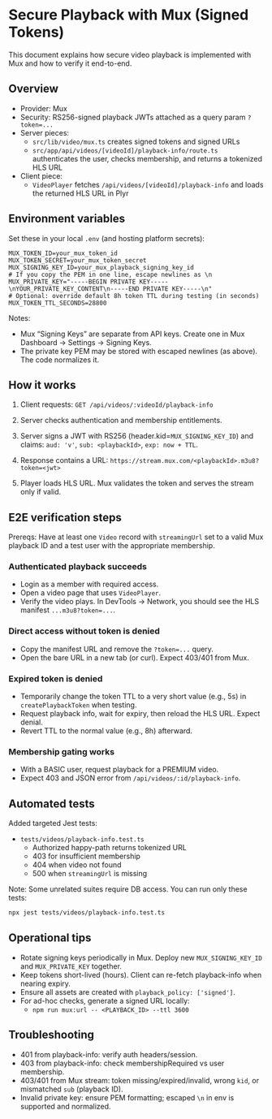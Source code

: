 # Secure Playback with Mux (Signed Tokens)

This document explains how secure video playback is implemented with Mux and how to verify it end-to-end.

## Overview

- Provider: Mux
- Security: RS256-signed playback JWTs attached as a query param `?token=...`
- Server pieces:
  - `src/lib/video/mux.ts` creates signed tokens and signed URLs
  - `src/app/api/videos/[videoId]/playback-info/route.ts` authenticates the user, checks membership, and returns a tokenized HLS URL
- Client piece:
  - `VideoPlayer` fetches `/api/videos/[videoId]/playback-info` and loads the returned HLS URL in Plyr

## Environment variables

Set these in your local `.env` (and hosting platform secrets):

```env
MUX_TOKEN_ID=your_mux_token_id
MUX_TOKEN_SECRET=your_mux_token_secret
MUX_SIGNING_KEY_ID=your_mux_playback_signing_key_id
# If you copy the PEM in one line, escape newlines as \n
MUX_PRIVATE_KEY="-----BEGIN PRIVATE KEY-----\nYOUR_PRIVATE_KEY_CONTENT\n-----END PRIVATE KEY-----\n"
# Optional: override default 8h token TTL during testing (in seconds)
MUX_TOKEN_TTL_SECONDS=28800
```

Notes:

- Mux “Signing Keys” are separate from API keys. Create one in Mux Dashboard → Settings → Signing Keys.
- The private key PEM may be stored with escaped newlines (as above). The code normalizes it.

## How it works

1. Client requests: `GET /api/videos/:videoId/playback-info`

1. Server checks authentication and membership entitlements.

1. Server signs a JWT with RS256 (header.kid=`MUX_SIGNING_KEY_ID`) and claims: `aud: 'v'`, `sub: <playbackId>`, `exp: now + TTL`.

1. Response contains a URL: `https://stream.mux.com/<playbackId>.m3u8?token=<jwt>`

1. Player loads HLS URL. Mux validates the token and serves the stream only if valid.

## E2E verification steps

Prereqs: Have at least one `Video` record with `streamingUrl` set to a valid Mux playback ID and a test user with the appropriate membership.

### Authenticated playback succeeds

- Login as a member with required access.
- Open a video page that uses `VideoPlayer`.
- Verify the video plays. In DevTools → Network, you should see the HLS manifest `...m3u8?token=...`.

### Direct access without token is denied

- Copy the manifest URL and remove the `?token=...` query.
- Open the bare URL in a new tab (or curl). Expect 403/401 from Mux.

### Expired token is denied

- Temporarily change the token TTL to a very short value (e.g., 5s) in `createPlaybackToken` when testing.
- Request playback info, wait for expiry, then reload the HLS URL. Expect denial.
- Revert TTL to the normal value (e.g., 8h) afterward.

### Membership gating works

- With a BASIC user, request playback for a PREMIUM video.
- Expect 403 and JSON error from `/api/videos/:id/playback-info`.

## Automated tests

Added targeted Jest tests:

- `tests/videos/playback-info.test.ts`
  - Authorized happy-path returns tokenized URL
  - 403 for insufficient membership
  - 404 when video not found
  - 500 when `streamingUrl` is missing

Note: Some unrelated suites require DB access. You can run only these tests:

```bash
npx jest tests/videos/playback-info.test.ts
```

## Operational tips

- Rotate signing keys periodically in Mux. Deploy new `MUX_SIGNING_KEY_ID` and `MUX_PRIVATE_KEY` together.
- Keep tokens short-lived (hours). Client can re-fetch playback-info when nearing expiry.
- Ensure all assets are created with `playback_policy: ['signed']`.
- For ad-hoc checks, generate a signed URL locally:
  - `npm run mux:url -- <PLAYBACK_ID> --ttl 3600`

## Troubleshooting

- 401 from playback-info: verify auth headers/session.
- 403 from playback-info: check membershipRequired vs user membership.
- 403/401 from Mux stream: token missing/expired/invalid, wrong `kid`, or mismatched `sub` (playback ID).
- Invalid private key: ensure PEM formatting; escaped `\n` in env is supported and normalized.
